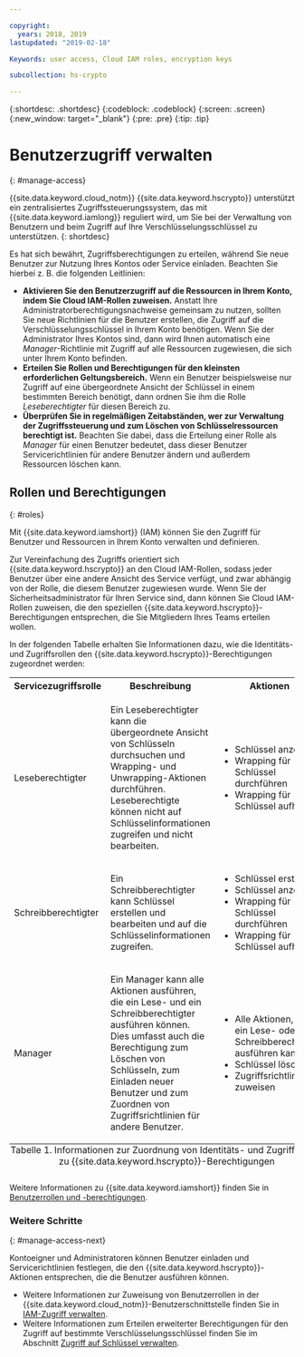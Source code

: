 ```yaml
---

copyright:
  years: 2018, 2019
lastupdated: "2019-02-18"

Keywords: user access, Cloud IAM roles, encryption keys

subcollection: hs-crypto

---
```


{:shortdesc: .shortdesc}
{:codeblock: .codeblock}
{:screen: .screen}
{:new_window: target="_blank"}
{:pre: .pre}
{:tip: .tip}

# Benutzerzugriff verwalten
{: #manage-access}

{{site.data.keyword.cloud_notm}} {{site.data.keyword.hscrypto}} unterstützt ein zentralisiertes Zugriffssteuerungssystem, das mit {{site.data.keyword.iamlong}} reguliert wird, um Sie bei der Verwaltung von Benutzern und beim Zugriff auf Ihre Verschlüsselungsschlüssel zu unterstützen.
{: shortdesc}

Es hat sich bewährt, Zugriffsberechtigungen zu erteilen, während Sie neue Benutzer zur Nutzung Ihres Kontos oder Service einladen. Beachten Sie hierbei z. B. die folgenden Leitlinien:

- **Aktivieren Sie den Benutzerzugriff auf die Ressourcen in Ihrem Konto, indem Sie Cloud IAM-Rollen zuweisen.**
    Anstatt Ihre Administratorberechtigungsnachweise gemeinsam zu nutzen, sollten Sie neue Richtlinien für die Benutzer erstellen, die Zugriff auf die Verschlüsselungsschlüssel in Ihrem Konto benötigen. Wenn Sie der Administrator Ihres Kontos sind, dann wird Ihnen automatisch eine _Manager_-Richtlinie mit Zugriff auf alle Ressourcen zugewiesen, die sich unter Ihrem Konto befinden.
- **Erteilen Sie Rollen und Berechtigungen für den kleinsten erforderlichen Geltungsbereich.**
    Wenn ein Benutzer beispielsweise nur Zugriff auf eine übergeordnete Ansicht der Schlüssel in einem bestimmten Bereich benötigt, dann ordnen Sie ihm die Rolle _Leseberechtigter_ für diesen Bereich zu.
- **Überprüfen Sie in regelmäßigen Zeitabständen, wer zur Verwaltung der Zugriffssteuerung und zum Löschen von Schlüsselressourcen berechtigt ist.**
    Beachten Sie dabei, dass die Erteilung einer Rolle als _Manager_ für einen Benutzer bedeutet, dass dieser Benutzer Servicerichtlinien für andere Benutzer ändern und außerdem Ressourcen löschen kann.

## Rollen und Berechtigungen
{: #roles}

Mit {{site.data.keyword.iamshort}} (IAM) können Sie den Zugriff für Benutzer und Ressourcen in Ihrem Konto verwalten und definieren.

Zur Vereinfachung des Zugriffs orientiert sich {{site.data.keyword.hscrypto}} an den Cloud IAM-Rollen, sodass jeder Benutzer über eine andere Ansicht des Service verfügt, und zwar abhängig von der Rolle, die diesem Benutzer zugewiesen wurde. Wenn Sie der Sicherheitsadministrator für Ihren Service sind, dann können Sie Cloud IAM-Rollen zuweisen, die den speziellen {{site.data.keyword.hscrypto}}-Berechtigungen entsprechen, die Sie Mitgliedern Ihres Teams erteilen wollen.

In der folgenden Tabelle erhalten Sie Informationen dazu, wie die Identitäts- und Zugriffsrollen den {{site.data.keyword.hscrypto}}-Berechtigungen zugeordnet werden:
<table>
  <tr>
    <th>Servicezugriffsrolle</th>
    <th>Beschreibung</th>
    <th>Aktionen</th>
  </tr>
  <tr>
    <td><p>Leseberechtigter</p></td>
    <td><p>Ein Leseberechtigter kann die übergeordnete Ansicht von Schlüsseln durchsuchen und Wrapping- und Unwrapping-Aktionen durchführen. Leseberechtigte können nicht auf Schlüsselinformationen zugreifen und nicht bearbeiten.</p></td>
    <td>
      <p>
        <ul>
          <li>Schlüssel anzeigen</li>
          <li>Wrapping für Schlüssel durchführen</li>
          <li>Wrapping für Schlüssel aufheben</li>
        </ul>
      </p>
    </td>
  </tr>
  <tr>
    <td><p>Schreibberechtigter</p></td>
    <td><p>Ein Schreibberechtigter kann Schlüssel erstellen und bearbeiten und auf die Schlüsselinformationen zugreifen.</p></td>
    <td>
      <p>
        <ul>
          <li>Schlüssel erstellen</li>
          <li>Schlüssel anzeigen</li>
          <li>Wrapping für Schlüssel durchführen</li>
          <li>Wrapping für Schlüssel aufheben</li>
        </ul>
      </p>
    </td>
  </tr>
  <tr>
    <td><p>Manager</p></td>
    <td><p>Ein Manager kann alle Aktionen ausführen, die ein Lese- und ein Schreibberechtigter ausführen können. Dies umfasst auch die Berechtigung zum Löschen von Schlüsseln, zum Einladen neuer Benutzer und zum Zuordnen von Zugriffsrichtlinien für andere Benutzer.</p></td>
    <td>
      <p>
        <ul>
          <li>Alle Aktionen, die ein Lese- oder ein Schreibberechtigter ausführen kann</li>
          <li>Schlüssel löschen</li>
          <li>Zugriffsrichtlinie zuweisen</li>
        </ul>
      </p>
    </td>
  </tr>
  <caption style="caption-side:bottom;">Tabelle 1. Informationen zur Zuordnung von Identitäts- und Zugriffsrollen zu {{site.data.keyword.hscrypto}}-Berechtigungen</caption>
</table>

<!-- **Note**: Cloud IAM user roles provide access at the service or service instance level. [Cloud Foundry roles](/docs/iam/cfaccess.html) are separate and define access at the organization or the space level. -->

Weitere Informationen zu {{site.data.keyword.iamshort}} finden Sie in [Benutzerrollen und -berechtigungen](/docs/iam/users_roles.html#userroles).

### Weitere Schritte
{: #manage-access-next}

Kontoeigner und Administratoren können Benutzer einladen und Servicerichtlinien festlegen, die den {{site.data.keyword.hscrypto}}-Aktionen entsprechen, die die Benutzer ausführen können.

- Weitere Informationen zur Zuweisung von Benutzerrollen in der {{site.data.keyword.cloud_notm}}-Benutzerschnittstelle finden Sie in [IAM-Zugriff verwalten](/docs/iam/mngiam.html).
- Weitere Informationen zum Erteilen erweiterter Berechtigungen für den Zugriff auf bestimmte Verschlüsselungsschlüssel finden Sie im Abschnitt [Zugriff auf Schlüssel verwalten](/docs/services/hs-crypto/manage-access-api.html).
